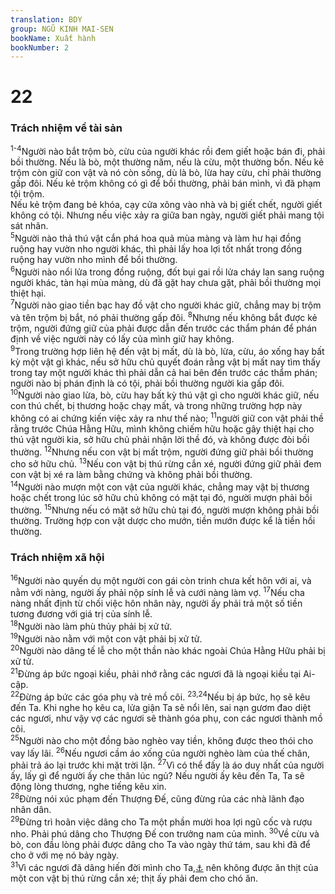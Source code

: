 ```yaml
---
translation: BDY
group: NGŨ KINH MAI-SEN
bookName: Xuất hành 
bookNumber: 2
---
```


<div class="title"><h1>22</h1><h3>Trách nhiệm về tài sản</h3></div>
<span class="verse xu_22_1 xu_22_2 xu_22_3 xu_22_4"><sup>1-4</sup>Người nào bắt trộm bò, cừu của người khác rồi đem giết hoặc bán đi, phải bồi thường. Nếu là bò, một thường năm, nếu là cừu, một thường bốn. Nếu kẻ trộm còn giữ con vật và nó còn sống, dù là bò, lừa hay cừu, chỉ phải thường gấp đôi. Nếu kẻ trộm không có gì để bồi thường, phải bán mình, vì đã phạm tội trộm.<br/>Nếu kẻ trộm đang bẻ khóa, cạy cửa xông vào nhà và bị giết chết, người giết không có tội. Nhưng nếu việc xảy ra giữa ban ngày, người giết phải mang tội sát nhân.<br/></span>
<span class="verse xu_22_5"><sup>5</sup>Người nào thả thú vật cắn phá hoa quả mùa màng và làm hư hại đồng ruộng hay vườn nho người khác, thì phải lấy hoa lợi tốt nhất trong đồng ruộng hay vườn nho mình để bồi thường.<br/></span>
<span class="verse xu_22_6"><sup>6</sup>Người nào nổi lửa trong đồng ruộng, đốt bụi gai rồi lửa cháy lan sang ruộng người khác, tàn hại mùa màng, dù đã gặt hay chưa gặt, phải bồi thường mọi thiệt hại.<br/></span>
<span class="verse xu_22_7"><sup>7</sup>Người nào giao tiền bạc hay đồ vật cho người khác giữ, chẳng may bị trộm và tên trộm bị bắt, nó phải thường gấp đôi. </span>
<span class="verse xu_22_8"><sup>8</sup>Nhưng nếu không bắt được kẻ trộm, người đứng giữ của phải được dẫn đến trước các thẩm phán để phán định về việc người này có lấy của mình giữ hay không.<br/></span>
<span class="verse xu_22_9"><sup>9</sup>Trong trường hợp liên hệ đến vật bị mất, dù là bò, lừa, cừu, áo xống hay bất kỳ một vật gì khác, nếu sở hữu chủ quyết đoán rằng vật bị mất nay tìm thấy trong tay một người khác thì phải dẫn cả hai bên đến trước các thẩm phán; người nào bị phán định là có tội, phải bồi thường người kia gấp đôi.<br/></span>
<span class="verse xu_22_10"><sup>10</sup>Người nào giao lừa, bò, cừu hay bất kỳ thú vật gì cho người khác giữ, nếu con thú chết, bị thương hoặc chạy mất, và trong những trường hợp này không có ai chứng kiến việc xảy ra như thế nào; </span>
<span class="verse xu_22_11"><sup>11</sup>người giữ con vật phải thề rằng trước Chúa Hằng Hữu, mình không chiếm hữu hoặc gây thiệt hại cho thú vật người kia, sở hữu chủ phải nhận lời thề đó, và không được đòi bồi thường. </span>
<span class="verse xu_22_12"><sup>12</sup>Nhưng nếu con vật bị mất trộm, người đứng giữ phải bồi thường cho sở hữu chủ. </span>
<span class="verse xu_22_13"><sup>13</sup>Nếu con vật bị thú rừng cắn xé, người đứng giữ phải đem con vật bị xé ra làm bằng chứng và không phải bồi thường.<br/></span>
<span class="verse xu_22_14"><sup>14</sup>Người nào mượn một con vật của người khác, chẳng may vật bị thương hoặc chết trong lúc sở hữu chủ không có mặt tại đó, người mượn phải bồi thường. </span>
<span class="verse xu_22_15"><sup>15</sup>Nhưng nếu có mặt sở hữu chủ tại đó, người mượn không phải bồi thường. Trường hợp con vật dược cho mướn, tiền mướn được kể là tiền hồi thường.</span>
<div class="title"><h3>Trách nhiệm xã hội</h3></div>
<span class="verse xu_22_16"><sup>16</sup>Người nào quyến dụ một người con gái còn trinh chưa kết hôn với ai, và nằm với nàng, người ấy phải nộp sính lễ và cưới nàng làm vợ. </span>
<span class="verse xu_22_17"><sup>17</sup>Nếu cha nàng nhất định từ chối việc hôn nhân này, người ấy phải trả một số tiền tương đương với giá trị của sính lễ.<br/></span>
<span class="verse xu_22_18"><sup>18</sup>Người nào làm phù thủy phải bị xử tử.<br/></span>
<span class="verse xu_22_19"><sup>19</sup>Người nào nằm với một con vật phải bị xử tử.<br/></span>
<span class="verse xu_22_20"><sup>20</sup>Người nào dâng tế lễ cho một thần nào khác ngoài Chúa Hằng Hữu phải bị xử tử.<br/></span>
<span class="verse xu_22_21"><sup>21</sup>Đừng áp bức ngoại kiều, phải nhớ rằng các ngươi đã là ngoại kiều tại Ai-cập.<br/></span>
<span class="verse xu_22_22"><sup>22</sup>Đừng áp bức các góa phụ và trẻ mồ côi. </span>
<span class="verse xu_22_23 xu_22_24"><sup>23,24</sup>Nếu bị áp bức, họ sẽ kêu đến Ta. Khi nghe họ kêu ca, lửa giận Ta sẽ nổi lên, sai nạn gươm đao diệt các ngươi, như vậy vợ các ngươi sẽ thành góa phụ, con các ngươi thành mồ côi.<br/></span>
<span class="verse xu_22_25"><sup>25</sup>Người nào cho một đồng bào nghèo vay tiền, không được theo thói cho vay lấy lãi. </span>
<span class="verse xu_22_26"><sup>26</sup>Nếu ngươi cầm áo xống của người nghèo làm của thế chân, phải trả áo lại trước khi mặt trời lặn. </span>
<span class="verse xu_22_27"><sup>27</sup>Vì có thể đấy là áo duy nhất của người ấy, lấy gì để người ấy che thân lúc ngủ? Nếu người ấy kêu đến Ta, Ta sẽ động lòng thương, nghe tiếng kêu xin.<br/></span>
<span class="verse xu_22_28"><sup>28</sup>Đừng nói xúc phạm đến Thượng Đế, cũng đừng rủa các nhà lãnh đạo nhân dân.<br/></span>
<span class="verse xu_22_29"><sup>29</sup>Đừng trì hoãn việc dâng cho Ta một phần mười hoa lợi ngũ cốc và rượu nho. Phải phú dâng cho Thượng Đế con trưởng nam của mình. </span>
<span class="verse xu_22_30"><sup>30</sup>Về cừu và bò, con đầu lòng phải được dâng cho Ta vào ngày thứ tám, sau khi đã để cho ở với mẹ nó bảy ngày.<br/></span>
<span class="verse xu_22_31"><sup>31</sup>Vì các ngươi đã dâng hiến đời mình cho Ta,<a href="#" data-toggle="tooltip" data-placement="bottom" title="Nt vì các ngươi là dân thánh cho Ta">⚓</a> nên không được ăn thịt của một con vật bị thú rừng cắn xé; thịt ấy phải đem cho chó ăn.    </span>
